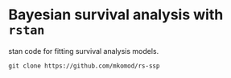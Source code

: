 # Bayesian survival analysis with `rstan`

stan code for fitting survival analysis models.

```
git clone https://github.com/mkomod/rs-ssp
```

